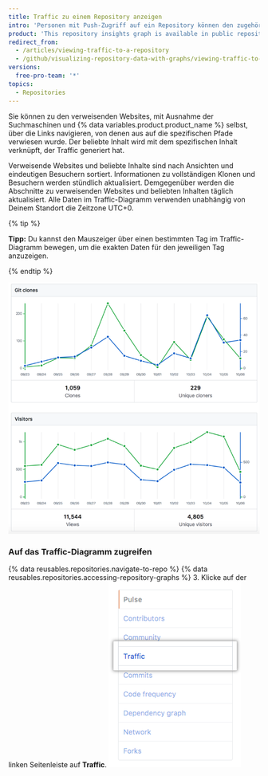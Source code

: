 ```yaml
---
title: Traffic zu einem Repository anzeigen
intro: 'Personen mit Push-Zugriff auf ein Repository können den zugehörigen Traffic anzeigen, darunter die vollständigen Klone (keine Abrufe), die Besucher der letzten 14 Tage, die verweisenden Websites und die beliebten Inhalte im Traffic-Diagramm.'
product: 'This repository insights graph is available in public repositories with {% data variables.product.prodname_free_user %} and {% data variables.product.prodname_free_team %} for organizations, and in public and private repositories with {% data variables.product.prodname_pro %}, {% data variables.product.prodname_team %}, and {% data variables.product.prodname_ghe_cloud %}.{% if currentVersion == "free-pro-team@latest" %} For more information, see "[About repository graphs](/articles/about-repository-graphs)" and "[{% data variables.product.prodname_dotcom %}''s products](/articles/github-s-products)."{% endif %}'
redirect_from:
  - /articles/viewing-traffic-to-a-repository
  - /github/visualizing-repository-data-with-graphs/viewing-traffic-to-a-repository
versions:
  free-pro-team: '*'
topics:
  - Repositories
---
```


Sie können zu den verweisenden Websites, mit Ausnahme der Suchmaschinen und {% data variables.product.product_name %} selbst, über die Links navigieren, von denen aus auf die spezifischen Pfade verwiesen wurde. Der beliebte Inhalt wird mit dem spezifischen Inhalt verknüpft, der Traffic generiert hat.

Verweisende Websites und beliebte Inhalte sind nach Ansichten und eindeutigen Besuchern sortiert. Informationen zu vollständigen Klonen und Besuchern werden stündlich aktualisiert. Demgegenüber werden die Abschnitte zu verweisenden Websites und beliebten Inhalten täglich aktualisiert. Alle Daten im Traffic-Diagramm verwenden unabhängig von Deinem Standort die Zeitzone UTC+0.

{% tip %}

**Tipp:** Du kannst den Mauszeiger über einen bestimmten Tag im Traffic-Diagramm bewegen, um die exakten Daten für den jeweiligen Tag anzuzeigen.

{% endtip %}

![Repository-Traffic-Diagramm mit QuickInfo](/assets/images/help/graphs/repo_traffic_graphs_tooltip_dotcom.png)

### Auf das Traffic-Diagramm zugreifen

{% data reusables.repositories.navigate-to-repo %}
{% data reusables.repositories.accessing-repository-graphs %}
3. Klicke auf der linken Seitenleiste auf **Traffic**. ![Registerkarte „Traffic“](/assets/images/help/graphs/traffic_tab.png)
